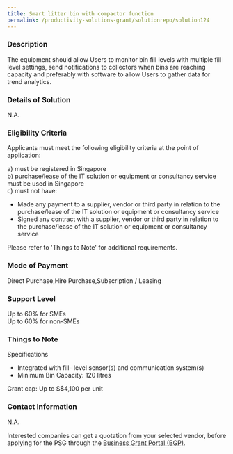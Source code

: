 ```yaml
---
title: Smart litter bin with compactor function
permalink: /productivity-solutions-grant/solutionrepo/solution124
---
```


### Description

The equipment should allow Users to monitor bin fill levels with multiple fill level settings, send notifications to collectors when bins are reaching capacity and preferably with software to allow Users to gather data for trend analytics.

### Details of Solution

N.A.

### Eligibility Criteria

Applicants must meet the following eligibility criteria at the point of application:

a) must be registered in Singapore <br>
b) purchase/lease of the IT solution or equipment or consultancy service must be used in Singapore <br>
c) must not have:
- Made any payment to a supplier, vendor or third party in relation to the purchase/lease of the IT solution or equipment or consultancy service
- Signed any contract with a supplier, vendor or third party in relation to the purchase/lease of the IT solution or equipment or consultancy service

Please refer to 'Things to Note' for additional requirements.

### Mode of Payment
Direct Purchase,Hire Purchase,Subscription / Leasing

### Support Level
Up to 60% for SMEs <br>
Up to 60% for non-SMEs

### Things to Note
Specifications
- Integrated with fill- level sensor(s) and communication system(s)
- Minimum Bin Capacity: 120 litres 

Grant cap: Up to S$4,100 per unit


### Contact Information
N.A.

Interested companies can get a quotation from your selected vendor, before applying for the PSG through the <a target='_blank' href='https://www.businessgrants.gov.sg/'>Business Grant Portal (BGP)</a>.
